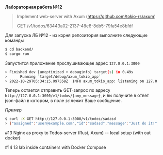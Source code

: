 **Лабораторная работа №12**

> Implement web-server with Axum (https://github.com/tokio-rs/axum)
>
> GET /v1/todos/63443a02-2137-48e8-8db5-79fa54e8bfdf

Для запуска ЛБ №12 - из корня репозитория выполните следующие команды

```bash
$ cd backend/
$ cargo run
```

Запустится приложение прослушивающее адрес `127.0.0.1:3000`

```bash
> Finished dev [unoptimized + debuginfo] target(s) in 0.49s
>      Running `target/debug/axum_tokio_app`
> 2022-10-29T05:34:15.097558Z  INFO axum_tokio_app: listening on 127.0.0.1:3000
```

Теперь остается отправить GET-запрос по адресу `http://127.0.0.1:3000/v1/todos/{any_message}`, и вы получите в ответ json-файл в котором, в поле `id` лежит Ваше сообщение.

*Пример*

```bash
$ curl -X GET http://127.0.0.1:3000/v1/todos/sadasd
> {"assigned":"user@example.com","id":"sadasd","message":"Just do it!","priority":"A"}
```

#13
Nginx as proxy to Todos-server (Rust, Axum) -- local setup (with out docker)

#14
13 lab inside containers with Docker Compose
